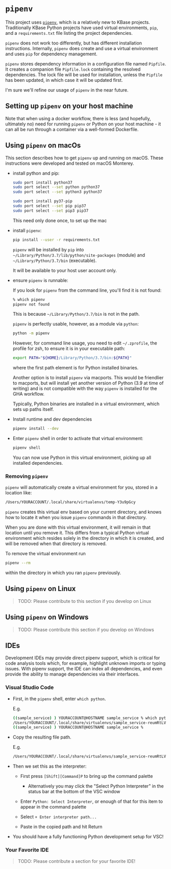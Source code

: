 # `pipenv`

This project uses [`pipenv`](https://pipenv.pypa.io/en/latest/), which is a relatively new to KBase projects. Traditionally KBase Python projects have used virtual environments, `pip`, and a `requirements.txt` file listing the project dependencies.

`pipenv` does not work too differently, but has different installation instructions. Internally, `pipenv` does create and use a virtual environment and uses `pip` for dependency management.

`pipenv` stores dependency information in a configuration file named `Pipfile`. It creates a companion file `Pipfile.lock` containing the resolved dependencies. The lock file will be used for installation, unless the `Pipfile` has been updated, in which case it will be updated first.

I'm sure we'll refine our usage of `pipenv` in the near future.

## Setting up `pipenv` on your host machine

Note that when using a docker workflow, there is less (and hopefully, ultimately no) need for running `pipenv` or Python on your host machine - it can all be run through a container via a well-formed Dockerfile.

## Using `pipenv` on macOs

This section describes how to get `pipenv` up and running on macOS. These instructions were developed and tested on macOS Monterey.

- install python and pip:

  ```sh
  sudo port install python37
  sudo port select --set python python37
  sudo port select --set python3 python37

  sudo port install py37-pip
  sudo port select --set pip pip37
  sudo port select --set pip3 pip37
  ```

  This need only done once, to set up the mac

- install `pipenv`:

  ```sh
  pip install --user -r requirements.txt
  ```

  `pipenv` will be installed by `pip` into `~/Library/Python/3.7/lib/python/site-packages` (module) and `~/Library/Python/3.7/bin` (executable).

  It will be available to your host user account only.

- ensure `pipenv` is runnable:

  If you look for `pipenv` from the command line, you'll find it is not found:

  ```sh
  % which pipenv
  pipenv not found
  ```

  This is because `~/Library/Python/3.7/bin` is not in the path.

  `pipenv` is perfectly usable, however, as a module via `python`:

  ```sh
  python -m pipenv
  ```

  However, for command line usage, you need to edit `~/.zprofile`, the profile for zsh, to ensure it is in your executable path:

  ```sh
  export PATH="${HOME}/Library/Python/3.7/bin:${PATH}"
  ```

  where the first path element is for Python installed binaries.

  Another option is to install `pipenv` via macports. This would be friendlier to macports, but will install yet another version of Python (3.9 at time of writing) and is not compatible with the way `pipenv` is installed for the GHA workflow.

  Typically, Python binaries are installed in a virtual environment, which sets up paths itself.

- Install runtime and dev dependencies

    ```sh
    pipenv install --dev
    ```

- Enter `pipenv` shell in order to activate that virtual environment:

  ```sh
  pipenv shell
  ```

  You can now use Python in this virtual environment, picking up all installed dependencies.

### Removing `pipenv`

`pipenv` will automatically create a virtual environment for you, stored in a location like:

```sh
/Users/YOURACCOUNT/.local/share/virtualenvs/temp-Y3u9pGcy
```

`pipenv` creates this virtual env based on your current directory, and knows how to locate it when you issue `pipenv` commands in that directory.

When you are done with this virtual environment, it will remain in that location until you remove it. This differs from a typical Python virtual environment which resides solely in the directory in which it is created, and will be removed when that directory is removed.

To remove the virtual environment run

```sh
pipenv --rm
```

within the directory in which you ran `pipenv` previously.

## Using `pipenv` on Linux

> TODO: Please contribute to this section if you develop on Linux

## Using `pipenv` on Windows

> TODO: Please contribute this section if you develop on  Windows

## IDEs

Development IDEs may provide direct pipenv support, which is critical for code analysis tools which, for example, highlight unknown imports or typing issues. With pipenv support, the IDE can index all dependencies, and even provide the ability to manage dependencies via their interfaces. 

### Visual Studio Code

- First, in the `pipenv` shell, enter `which python`.

    E.g. 

    ```sh
    ((sample_service) ) YOURACCOUNT@HOSTNAME sample_service % which python
    /Users/YOURACCOUNT/.local/share/virtualenvs/sample_service-reumRtLV/bin/python
    ((sample_service) ) YOURACCOUNT@HOSTNAME sample_service % 
    ```

- Copy the resulting file path.

    E.g.

    ```sh
    /Users/YOURACCOUNT/.local/share/virtualenvs/sample_service-reumRtLV/bin/python
    ```

- Then we set this as the interpreter:

  - First press `[Shift][Command]P` to bring up the command palette
    - Alternatively you may click the "Select Python Interpreter" in the status bar at the bottom of the VSC window

  - Enter `Python: Select Interpreter`, or enough of that for this item to appear in the command palette

  - Select `+ Enter interpreter path...`

  - Paste in the copied path and hit Return

- You should have a fully functioning Python development setup for VSC!

### Your Favorite IDE

> TODO: Please contribute a section for your favorite IDE!